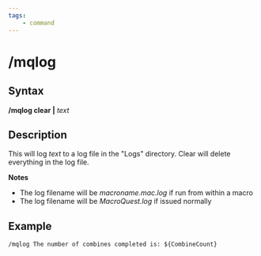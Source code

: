 ```yaml
---
tags:
    - command
---
```

# /mqlog

## Syntax

**/mqlog clear |** _text_

## Description

This will log _text_ to a log file in the "Logs" directory. Clear will delete everything in the log file.

**Notes**

* The log filename will be _macroname.mac.log_ if run from within a macro
* The log filename will be _MacroQuest.log_ if issued normally

## Example

```text
/mqlog The number of combines completed is: ${CombineCount}
```
